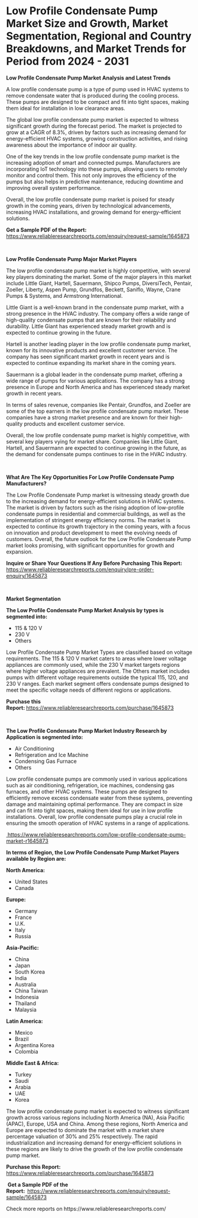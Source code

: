 <p><h1>Low Profile Condensate Pump Market Size and Growth, Market Segmentation, Regional and Country Breakdowns, and Market Trends for Period from 2024 -  2031</h1></p><p><strong>Low Profile Condensate Pump Market Analysis and Latest Trends</strong></p>
<p><p>A low profile condensate pump is a type of pump used in HVAC systems to remove condensate water that is produced during the cooling process. These pumps are designed to be compact and fit into tight spaces, making them ideal for installation in low clearance areas.</p><p>The global low profile condensate pump market is expected to witness significant growth during the forecast period. The market is projected to grow at a CAGR of 8.3%, driven by factors such as increasing demand for energy-efficient HVAC systems, growing construction activities, and rising awareness about the importance of indoor air quality.</p><p>One of the key trends in the low profile condensate pump market is the increasing adoption of smart and connected pumps. Manufacturers are incorporating IoT technology into these pumps, allowing users to remotely monitor and control them. This not only improves the efficiency of the pumps but also helps in predictive maintenance, reducing downtime and improving overall system performance.</p><p>Overall, the low profile condensate pump market is poised for steady growth in the coming years, driven by technological advancements, increasing HVAC installations, and growing demand for energy-efficient solutions.</p></p>
<p><strong>Get a Sample PDF of the Report:&nbsp;</strong> <a href="https://www.reliableresearchreports.com/enquiry/request-sample/1645873">https://www.reliableresearchreports.com/enquiry/request-sample/1645873</a></p>
<p>&nbsp;</p>
<p><strong>Low Profile Condensate Pump Major Market Players</strong></p>
<p><p>The low profile condensate pump market is highly competitive, with several key players dominating the market. Some of the major players in this market include Little Giant, Hartell, Sauermann, Shipco Pumps, DiversiTech, Pentair, Zoeller, Liberty, Aspen Pump, Grundfos, Beckett, Saniflo, Wayne, Crane Pumps & Systems, and Armstrong International.</p><p>Little Giant is a well-known brand in the condensate pump market, with a strong presence in the HVAC industry. The company offers a wide range of high-quality condensate pumps that are known for their reliability and durability. Little Giant has experienced steady market growth and is expected to continue growing in the future.</p><p>Hartell is another leading player in the low profile condensate pump market, known for its innovative products and excellent customer service. The company has seen significant market growth in recent years and is expected to continue expanding its market share in the coming years.</p><p>Sauermann is a global leader in the condensate pump market, offering a wide range of pumps for various applications. The company has a strong presence in Europe and North America and has experienced steady market growth in recent years.</p><p>In terms of sales revenue, companies like Pentair, Grundfos, and Zoeller are some of the top earners in the low profile condensate pump market. These companies have a strong market presence and are known for their high-quality products and excellent customer service.</p><p>Overall, the low profile condensate pump market is highly competitive, with several key players vying for market share. Companies like Little Giant, Hartell, and Sauermann are expected to continue growing in the future, as the demand for condensate pumps continues to rise in the HVAC industry.</p></p>
<p>&nbsp;</p>
<p><strong>What Are The Key Opportunities For Low Profile Condensate Pump Manufacturers?</strong></p>
<p><p>The Low Profile Condensate Pump market is witnessing steady growth due to the increasing demand for energy-efficient solutions in HVAC systems. The market is driven by factors such as the rising adoption of low-profile condensate pumps in residential and commercial buildings, as well as the implementation of stringent energy efficiency norms. The market is expected to continue its growth trajectory in the coming years, with a focus on innovation and product development to meet the evolving needs of customers. Overall, the future outlook for the Low Profile Condensate Pump market looks promising, with significant opportunities for growth and expansion.</p></p>
<p><strong>Inquire or Share Your Questions If Any Before Purchasing This Report:</strong> <a href="https://www.reliableresearchreports.com/enquiry/pre-order-enquiry/1645873">https://www.reliableresearchreports.com/enquiry/pre-order-enquiry/1645873</a></p>
<p>&nbsp;</p>
<p><strong>Market Segmentation</strong></p>
<p><strong>The Low Profile Condensate Pump Market Analysis by types is segmented into:</strong></p>
<p><ul><li>115 & 120 V</li><li>230 V</li><li>Others</li></ul></p>
<p><p>Low Profile Condensate Pump Market Types are classified based on voltage requirements. The 115 & 120 V market caters to areas where lower voltage appliances are commonly used, while the 230 V market targets regions where higher voltage appliances are prevalent. The Others market includes pumps with different voltage requirements outside the typical 115, 120, and 230 V ranges. Each market segment offers condensate pumps designed to meet the specific voltage needs of different regions or applications.</p></p>
<p><strong>Purchase this Report:&nbsp;</strong><a href="https://www.reliableresearchreports.com/purchase/1645873">https://www.reliableresearchreports.com/purchase/1645873</a></p>
<p>&nbsp;</p>
<p><strong>The Low Profile Condensate Pump Market Industry Research by Application is segmented into:</strong></p>
<p><ul><li>Air Conditioning</li><li>Refrigeration and Ice Machine</li><li>Condensing Gas Furnace</li><li>Others</li></ul></p>
<p><p>Low profile condensate pumps are commonly used in various applications such as air conditioning, refrigeration, ice machines, condensing gas furnaces, and other HVAC systems. These pumps are designed to efficiently remove excess condensate water from these systems, preventing damage and maintaining optimal performance. They are compact in size and can fit into tight spaces, making them ideal for use in low profile installations. Overall, low profile condensate pumps play a crucial role in ensuring the smooth operation of HVAC systems in a range of applications.</p></p>
<p><a href="https://www.reliableresearchreports.com/low-profile-condensate-pump-market-r1645873">&nbsp;https://www.reliableresearchreports.com/low-profile-condensate-pump-market-r1645873</a></p>
<p><strong>In terms of Region, the Low Profile Condensate Pump Market Players available by Region are:</strong></p>
<p>
    <p> <strong> North America: </strong>
        <ul>
            <li>United States</li>
            <li>Canada</li>
        </ul>
        </p> 
    <p> <strong> Europe: </strong>
        <ul>
            <li>Germany</li>
            <li>France</li>
            <li>U.K.</li>
            <li>Italy</li>
            <li>Russia</li>
        </ul>
        </p> 
    <p> <strong> Asia-Pacific: </strong>
        <ul>
            <li>China</li>
            <li>Japan</li>
            <li>South Korea</li>
            <li>India</li>
            <li>Australia</li>
            <li>China Taiwan</li>
            <li>Indonesia</li>
            <li>Thailand</li>
            <li>Malaysia</li>
        </ul>
        </p> 
    <p> <strong> Latin America: </strong>
        <ul>
            <li>Mexico</li>
            <li>Brazil</li>
            <li>Argentina Korea</li>
            <li>Colombia</li>
        </ul>
        </p> 
    <p> <strong> Middle East & Africa: </strong>
        <ul>
            <li>Turkey</li>
            <li>Saudi</li>
            <li>Arabia</li>
            <li>UAE</li>
            <li>Korea</li>
        </ul>
    </p>
    </p>
<p><p>The low profile condensate pump market is expected to witness significant growth across various regions including North America (NA), Asia Pacific (APAC), Europe, USA and China. Among these regions, North America and Europe are expected to dominate the market with a market share percentage valuation of 30% and 25% respectively. The rapid industrialization and increasing demand for energy-efficient solutions in these regions are likely to drive the growth of the low profile condensate pump market.</p></p>
<p><strong>Purchase this Report: </strong><a href="https://www.reliableresearchreports.com/purchase/1645873">https://www.reliableresearchreports.com/purchase/1645873</a></p>
<p>&nbsp;<strong>Get a Sample PDF of the Report:&nbsp;&nbsp;</strong><a href="https://www.reliableresearchreports.com/enquiry/request-sample/1645873">https://www.reliableresearchreports.com/enquiry/request-sample/1645873</a></p>
<p><strong></strong></p>
<p>Check more reports on https://www.reliableresearchreports.com/</p>